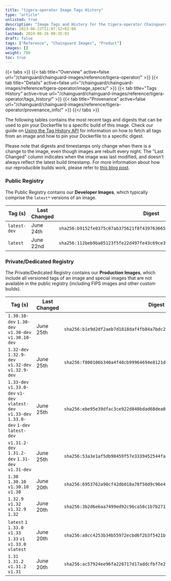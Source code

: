 ```yaml
---
title: "tigera-operator Image Tags History"
type: "article"
unlisted: true
description: "Image Tags and History for the tigera-operator Chainguard Image"
date: 2023-06-22T11:07:52+02:00
lastmod: 2024-06-26 00:35:03
draft: false
tags: ["Reference", "Chainguard Images", "Product"]
images: []
weight: 700
toc: true
---
```


{{< tabs >}}
{{< tab title="Overview" active=false url="/chainguard/chainguard-images/reference/tigera-operator/" >}}
{{< tab title="Details" active=false url="/chainguard/chainguard-images/reference/tigera-operator/image_specs/" >}}
{{< tab title="Tags History" active=true url="/chainguard/chainguard-images/reference/tigera-operator/tags_history/" >}}
{{< tab title="Provenance" active=false url="/chainguard/chainguard-images/reference/tigera-operator/provenance_info/" >}}
{{</ tabs >}}

The following tables contains the most recent tags and digests that can be used to pin your Dockerfile to a specific build of this image. Check our guide on [Using the Tag History API](/chainguard/chainguard-images/using-the-tag-history-api/) for information on how to fetch all tags from an image and how to pin your Dockerfile to a specific digest.

Please note that digests and timestamps only change when there is a change to the image, even though images are rebuilt every night. The "Last Changed" column indicates when the image was last modified, and doesn't always reflect the latest build timestamp. For more information about how our reproducible builds work, please refer to [this blog post](https://www.chainguard.dev/unchained/reproducing-chainguards-reproducible-image-builds).

### Public Registry
The Public Registry contains our **Developer Images**, which typically comprise the `latest*` versions of an image.

| Tag (s)       | Last Changed | Digest                                                                    |
|---------------|--------------|---------------------------------------------------------------------------|
|  `latest-dev` | June 24th    | `sha256:b9152fe0375c07ab375621f8f439763665dd86fbe05eade75a17015b1d751d5c` |
|  `latest`     | June 22nd    | `sha256:112beb9ba05123f5fe22d497fe43c69ce3b46b9de2fde6668ebbfcba43e9487b` |


### Private/Dedicated Registry
The Private/Dedicated Registry contains our **Production Images**, which include all versioned tags of an image and special images that are not available in the public registry (including FIPS images and other custom builds).

| Tag (s)                                                                                        | Last Changed | Digest                                                                    |
|------------------------------------------------------------------------------------------------|--------------|---------------------------------------------------------------------------|
|  `1.30.10-dev` `1.30-dev` `v1.30-dev` `v1.30.10-dev`                                           | June 25th    | `sha256:b1e9d2df2aeb7d1818daf4fb84a7bdc2e21ee33ec19be04bb73436df88013ad6` |
|  `1.32-dev` `1.32.9-dev` `v1.32-dev` `v1.32.9-dev`                                             | June 25th    | `sha256:f800106b340a4f48cb99964694e8121dd14fe1290c224511be75a801cf206b1d` |
|  `1.33-dev` `v1.33.0-dev` `v1-dev` `vlatest-dev` `v1.33-dev` `1.33.0-dev` `1-dev` `latest-dev` | June 25th    | `sha256:ebe95e39dfac3ce922d840bdad68dea0a5658e6353deb7e0265753bb02d948d7` |
|  `v1.31.2-dev` `1.31.2-dev` `1.31-dev` `v1.31-dev`                                             | June 25th    | `sha256:53a3e1af5db90459f57e3339452544fa46dc81689538210dea217fe2bc6a6d55` |
|  `1.30` `1.30.10` `v1.30.10` `v1.30`                                                           | June 20th    | `sha256:6953762a90cf42db018a78f50d9c96e4a77a352bad33656a0bb12cc8223a4c12` |
|  `1.32.9` `v1.32` `v1.32.9` `1.32`                                                             | June 20th    | `sha256:3b2d6e6aa7499ed92c96ca58c1b7b271e3c2b649b19c72bf6f49206565c7c0f8` |
|  `latest` `1` `1.33.0` `v1.33` `1.33` `v1` `v1.33.0` `vlatest`                                 | June 20th    | `sha256:a8cc4253b34b55972ecbd6f2b3f5421b00698ffe79bf0b833a88a0ed4535da4a` |
|  `1.31` `1.31.2` `v1.31.2` `v1.31`                                                             | June 20th    | `sha256:ac57924ee96fa228717d17addcfbf7e2b0db11bd419a42c2182b8ff9abee033f` |

